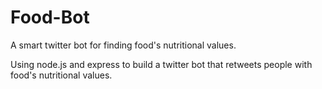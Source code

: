 # Food-Bot
A smart twitter bot for finding food's nutritional values.

Using node.js and express to build a twitter bot that retweets people with food's nutritional values.
